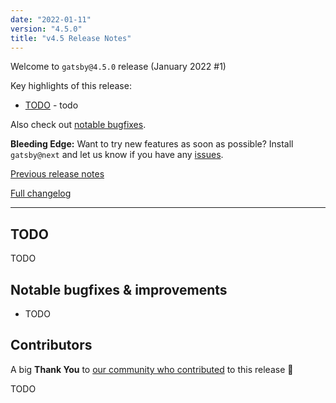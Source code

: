 ```yaml
---
date: "2022-01-11"
version: "4.5.0"
title: "v4.5 Release Notes"
---
```


Welcome to `gatsby@4.5.0` release (January 2022 #1)

Key highlights of this release:

- [TODO](#todo) - todo

Also check out [notable bugfixes](#notable-bugfixes--improvements).

**Bleeding Edge:** Want to try new features as soon as possible? Install `gatsby@next` and let us know
if you have any [issues](https://github.com/gatsbyjs/gatsby/issues).

[Previous release notes](/docs/reference/release-notes/v4.4)

[Full changelog][full-changelog]

---

## TODO

TODO

## Notable bugfixes & improvements

- TODO

## Contributors

A big **Thank You** to [our community who contributed][full-changelog] to this release 💜

TODO

[full-changelog]: https://github.com/gatsbyjs/gatsby/compare/gatsby@4.5.0-next.0...gatsby@4.5.0
